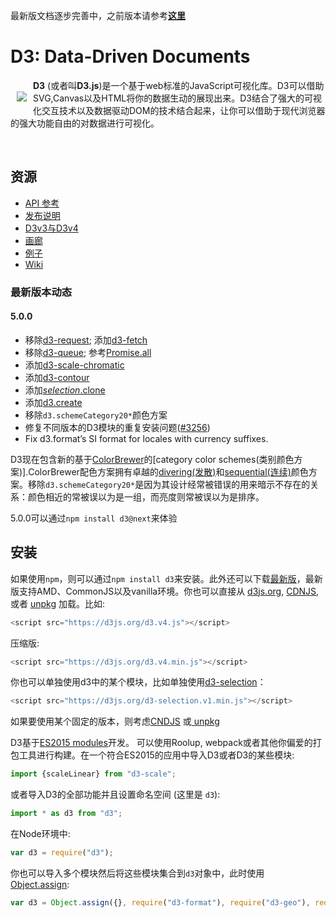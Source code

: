 最新版文档逐步完善中，之前版本请参考[**这里**](https://github.com/xswei/d3js_doc/tree/master/d3js_doc_old)

# D3: Data-Driven Documents

<a href="https://d3js.org"><img src="https://d3js.org/logo.svg" align="left" hspace="10" vspace="20"></a>

**D3** (或者叫**D3.js**)是一个基于web标准的JavaScript可视化库。D3可以借助SVG,Canvas以及HTML将你的数据生动的展现出来。D3结合了强大的可视化交互技术以及数据驱动DOM的技术结合起来，让你可以借助于现代浏览器的强大功能自由的对数据进行可视化。

<br>

## 资源

* [API 参考](https://github.com/xswei/d3js_doc/tree/master/API_Reference/API.md)
* [发布说明](https://github.com/d3/d3/releases)
* [D3v3与D3v4](https://github.com/xswei/d3js_doc/tree/master/Release_Notes/CHANGES.md)
* [画廊](https://github.com/d3/d3/wiki/Gallery)
* [例子](https://bl.ocks.org/mbostock)
* [Wiki](https://github.com/xswei/d3js_doc/wiki)

### 最新版本动态

#### 5.0.0

- 移除[d3-request](https://github.com/xswei/d3js_doc/blob/master/API_Reference/d3-request); 添加[d3-fetch](https://github.com/xswei/d3js_doc/blob/master/API_Reference/d3-fetch/README.md)
- 移除[d3-queue](https://github.com/xswei/d3js_doc/tree/master/API_Reference/d3-queue); 参考[Promise.all](https://developer.mozilla.org/docs/Web/JavaScript/Reference/Global_Objects/Promise/all)
- 添加[d3-scale-chromatic](https://github.com/xswei/d3js_doc/blob/master/API_Reference/d3-scale-chromatic/README.md)
- 添加[d3-contour](https://github.com/xswei/d3js_doc/blob/master/API_Reference/d3-contour/README.md) 
- 添加[*selection*.clone]()
- 添加[d3.create]()
- 移除`d3.schemeCategory20*`颜色方案
- 修复不同版本的D3模块的重复安装问题([#3256](https://github.com/d3/d3/issues/3256))
- Fix d3.format’s SI format for locales with currency suffixes.

D3现在包含新的基于[ColorBrewer]()的[category color schemes(类别颜色方案)].ColorBrewer配色方案拥有卓越的[divering(发散)](https://github.com/d3/d3-scale-chromatic/blob/master/README.md#diverging)和[sequential(连续)](https://github.com/d3/d3-scale-chromatic/blob/master/README.md#sequential)颜色方案。移除`d3.schemeCategory20*`是因为其设计经常被错误的用来暗示不存在的关系：颜色相近的常被误以为是一组，而亮度则常被误以为是排序。

5.0.0可以通过`npm install d3@next`来体验

## 安装

如果使用`npm`，则可以通过`npm install d3`来安装。此外还可以下载[最新版](https://unpkg.com/d3/build/)，最新版支持AMD、CommonJS以及vanilla环境。你也可以直接从 [d3js.org](https://d3js.org), [CDNJS](https://cdnjs.com/libraries/d3), 或者 [unpkg](https://unpkg.com/d3/) 加载。比如:

```js
<script src="https://d3js.org/d3.v4.js"></script>
```

压缩版:

```js
<script src="https://d3js.org/d3.v4.min.js"></script>
```

你也可以单独使用d3中的某个模块，比如单独使用[d3-selection](https://github.com/d3/d3-selection)：

```js
<script src="https://d3js.org/d3-selection.v1.min.js"></script>

```

如果要使用某个固定的版本，则考虑[CNDJS](https://cdnjs.com/libraries/d3) 或[ unpkg](https://unpkg.com/d3/)

D3基于[ES2015 modules](http://www.2ality.com/2014/09/es6-modules-final.html)开发。 可以使用Roolup, webpack或者其他你偏爱的打包工具进行构建。在一个符合ES2015的应用中导入D3或者D3的某些模块:

```js
import {scaleLinear} from "d3-scale";
```

或者导入D3的全部功能并且设置命名空间 (这里是 `d3`):

```js
import * as d3 from "d3";
```

在Node环境中:

```js
var d3 = require("d3");
```

你也可以导入多个模块然后将这些模块集合到`d3`对象中，此时使用 [Object.assign](https://developer.mozilla.org/en-US/docs/Web/JavaScript/Reference/Global_Objects/Object/assign):

```js
var d3 = Object.assign({}, require("d3-format"), require("d3-geo"), require("d3-geo-projection"));
```
